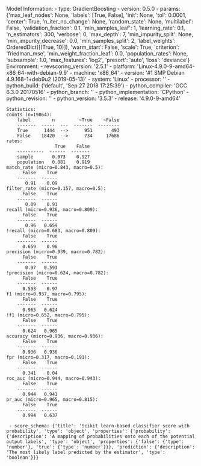 Model Information:
	 - type: GradientBoosting
	 - version: 0.5.0
	 - params: {'max_leaf_nodes': None, 'labels': [True, False], 'init': None, 'tol': 0.0001, 'center': True, 'n_iter_no_change': None, 'random_state': None, 'multilabel': False, 'validation_fraction': 0.1, 'min_samples_leaf': 1, 'learning_rate': 0.1, 'n_estimators': 300, 'verbose': 0, 'max_depth': 7, 'min_impurity_split': None, 'min_impurity_decrease': 0.0, 'min_samples_split': 2, 'label_weights': OrderedDict([(True, 10)]), 'warm_start': False, 'scale': True, 'criterion': 'friedman_mse', 'min_weight_fraction_leaf': 0.0, 'population_rates': None, 'subsample': 1.0, 'max_features': 'log2', 'presort': 'auto', 'loss': 'deviance'}
	Environment:
	 - revscoring_version: '2.5.1'
	 - platform: 'Linux-4.9.0-9-amd64-x86_64-with-debian-9.9'
	 - machine: 'x86_64'
	 - version: '#1 SMP Debian 4.9.168-1+deb9u2 (2019-05-13)'
	 - system: 'Linux'
	 - processor: ''
	 - python_build: ('default', 'Sep 27 2018 17:25:39')
	 - python_compiler: 'GCC 6.3.0 20170516'
	 - python_branch: ''
	 - python_implementation: 'CPython'
	 - python_revision: ''
	 - python_version: '3.5.3'
	 - release: '4.9.0-9-amd64'
	
	Statistics:
	counts (n=19864):
		label        n         ~True    ~False
		-------  -----  ---  -------  --------
		True      1444  -->      951       493
		False    18420  -->      734     17686
	rates:
		              True    False
		----------  ------  -------
		sample       0.073    0.927
		population   0.081    0.919
	match_rate (micro=0.843, macro=0.5):
		  False    True
		-------  ------
		   0.91    0.09
	filter_rate (micro=0.157, macro=0.5):
		  False    True
		-------  ------
		   0.09    0.91
	recall (micro=0.936, macro=0.809):
		  False    True
		-------  ------
		   0.96   0.659
	!recall (micro=0.683, macro=0.809):
		  False    True
		-------  ------
		  0.659    0.96
	precision (micro=0.939, macro=0.782):
		  False    True
		-------  ------
		   0.97   0.593
	!precision (micro=0.624, macro=0.782):
		  False    True
		-------  ------
		  0.593    0.97
	f1 (micro=0.937, macro=0.795):
		  False    True
		-------  ------
		  0.965   0.624
	!f1 (micro=0.652, macro=0.795):
		  False    True
		-------  ------
		  0.624   0.965
	accuracy (micro=0.936, macro=0.936):
		  False    True
		-------  ------
		  0.936   0.936
	fpr (micro=0.317, macro=0.191):
		  False    True
		-------  ------
		  0.341    0.04
	roc_auc (micro=0.944, macro=0.943):
		  False    True
		-------  ------
		  0.944   0.941
	pr_auc (micro=0.965, macro=0.815):
		  False    True
		-------  ------
		  0.994   0.637
	
	 - score_schema: {'title': 'Scikit learn-based classifier score with probability', 'type': 'object', 'properties': {'probability': {'description': 'A mapping of probabilities onto each of the potential output labels', 'type': 'object', 'properties': {'false': {'type': 'number'}, 'true': {'type': 'number'}}}, 'prediction': {'description': 'The most likely label predicted by the estimator', 'type': 'boolean'}}}

